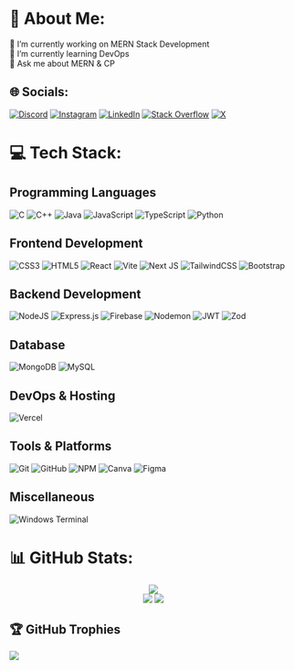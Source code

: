 # 💫 About Me:
🔭 I’m currently working on MERN Stack Development<br>🌱 I’m currently learning DevOps<br>💬 Ask me about MERN & CP


## 🌐 Socials:
[![Discord](https://img.shields.io/badge/Discord-%237289DA.svg?logo=discord&logoColor=white)](https://discord.gg/rushil_b_patel) [![Instagram](https://img.shields.io/badge/Instagram-%23E4405F.svg?logo=Instagram&logoColor=white)](https://instagram.com/rushil_b_patel) [![LinkedIn](https://img.shields.io/badge/LinkedIn-%230077B5.svg?logo=linkedin&logoColor=white)](https://linkedin.com/in/https://www.linkedin.com/in/rushil-b-patel) [![Stack Overflow](https://img.shields.io/badge/-Stackoverflow-FE7A16?logo=stack-overflow&logoColor=white)](https://stackoverflow.com/users/https://stackoverflow.com/users/25128671/rushil-patel) [![X](https://img.shields.io/badge/X-black.svg?logo=X&logoColor=white)](https://x.com/www.x.com/rushil_b_patel) 

# 💻 Tech Stack:

## Programming Languages
![C](https://img.shields.io/badge/c-%2300599C.svg?style=for-the-badge&logo=c&logoColor=white) 
![C++](https://img.shields.io/badge/c++-%2300599C.svg?style=for-the-badge&logo=c%2B%2B&logoColor=white) 
![Java](https://img.shields.io/badge/java-%23ED8B00.svg?style=for-the-badge&logo=openjdk&logoColor=white) 
![JavaScript](https://img.shields.io/badge/javascript-%23323330.svg?style=for-the-badge&logo=javascript&logoColor=%23F7DF1E) 
![TypeScript](https://img.shields.io/badge/typescript-%23007ACC.svg?style=for-the-badge&logo=typescript&logoColor=white) 
![Python](https://img.shields.io/badge/python-3670A0?style=for-the-badge&logo=python&logoColor=ffdd54) 

## Frontend Development
![CSS3](https://img.shields.io/badge/css3-%231572B6.svg?style=for-the-badge&logo=css3&logoColor=white) 
![HTML5](https://img.shields.io/badge/html5-%23E34F26.svg?style=for-the-badge&logo=html5&logoColor=white) 
![React](https://img.shields.io/badge/react-%2320232a.svg?style=for-the-badge&logo=react&logoColor=%2361DAFB) 
![Vite](https://img.shields.io/badge/vite-%23646CFF.svg?style=for-the-badge&logo=vite&logoColor=white) 
![Next JS](https://img.shields.io/badge/Next-black?style=for-the-badge&logo=next.js&logoColor=white) 
![TailwindCSS](https://img.shields.io/badge/tailwindcss-%2338B2AC.svg?style=for-the-badge&logo=tailwind-css&logoColor=white) 
![Bootstrap](https://img.shields.io/badge/bootstrap-%238511FA.svg?style=for-the-badge&logo=bootstrap&logoColor=white) 

## Backend Development
![NodeJS](https://img.shields.io/badge/node.js-6DA55F?style=for-the-badge&logo=node.js&logoColor=white) 
![Express.js](https://img.shields.io/badge/express.js-%23404d59.svg?style=for-the-badge&logo=express&logoColor=%2361DAFB) 
![Firebase](https://img.shields.io/badge/firebase-%23039BE5.svg?style=for-the-badge&logo=firebase) 
![Nodemon](https://img.shields.io/badge/NODEMON-%23323330.svg?style=for-the-badge&logo=nodemon&logoColor=%BBDEAD) 
![JWT](https://img.shields.io/badge/JWT-black?style=for-the-badge&logo=JSON%20web%20tokens) 
![Zod](https://img.shields.io/badge/zod-%233068b7.svg?style=for-the-badge&logo=zod&logoColor=white)

## Database
![MongoDB](https://img.shields.io/badge/MongoDB-%234ea94b.svg?style=for-the-badge&logo=mongodb&logoColor=white) 
![MySQL](https://img.shields.io/badge/mysql-4479A1.svg?style=for-the-badge&logo=mysql&logoColor=white) 

## DevOps & Hosting
![Vercel](https://img.shields.io/badge/vercel-%23000000.svg?style=for-the-badge&logo=vercel&logoColor=white) 

## Tools & Platforms
![Git](https://img.shields.io/badge/git-%23F05033.svg?style=for-the-badge&logo=git&logoColor=white) 
![GitHub](https://img.shields.io/badge/github-%23121011.svg?style=for-the-badge&logo=github&logoColor=white) 
![NPM](https://img.shields.io/badge/NPM-%23CB3837.svg?style=for-the-badge&logo=npm&logoColor=white) 
![Canva](https://img.shields.io/badge/Canva-%2300C4CC.svg?style=for-the-badge&logo=Canva&logoColor=white) 
![Figma](https://img.shields.io/badge/figma-%23F24E1E.svg?style=for-the-badge&logo=figma&logoColor=white)

## Miscellaneous
![Windows Terminal](https://img.shields.io/badge/Windows%20Terminal-%234D4D4D.svg?style=for-the-badge&logo=windows-terminal&logoColor=white)

# 📊 GitHub Stats:
<div align="center">
  <img src="https://github-readme-stats.vercel.app/api/top-langs/?username=rushil-b-patel&theme=dark&hide_border=false&include_all_commits=true&count_private=false&layout=compact"/><br/>
  <span>
    <img src="https://github-readme-streak-stats.herokuapp.com/?user=rushil-b-patel&theme=dark&hide_border=false"/>
    <img src="https://github-readme-stats.vercel.app/api?username=rushil-b-patel&theme=dark&hide_border=false&include_all_commits=true&count_private=false"/>
  </span>
</div>


## 🏆 GitHub Trophies
![](https://github-profile-trophy.vercel.app/?username=rushil-b-patel&theme=radical&no-frame=false&no-bg=true&margin-w=4)

<!-- Proudly created with GPRM ( https://gprm.itsvg.in ) -->
